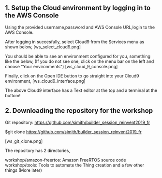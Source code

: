 ## 1. Setup the Cloud environment by logging in to the AWS Console

Using the provided username,password and AWS Console URL,login to the AWS Console. 
[](ws_console_login.png)





After logging in succesfully, select Cloud9 from the Services menu as shown below,
[ws_select_cloud9.png]


You should be able to see an environment configured for you, something like the below, (If you do not see one, click on the menu bar on the left and choose "Your environments")
[ws_cloud_9_console.png]



Finally, click on the Open IDE button to go straight into your Cloud9 environment,
[ws_cloud9_interface.png]

The above Cloud9 interface has a Text editor at the top and a terminal at the bottom!


## 2. Downloading the repository for the workshop

Git repository: https://github.com/simith/builder_session_reinvent2019_fr

$git clone https://github.com/simith/builder_session_reinvent2019_fr

[ws_git_clone.png]

The repository has 2 directories,

workshop/amazon-freertos: Amazon FreeRTOS source code
workshop/tools: Tools to automate the Thing creation and a few other things (More later)






